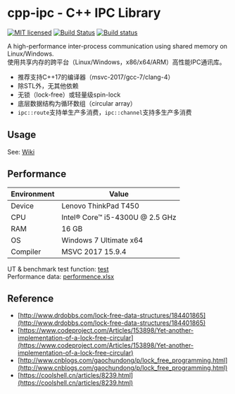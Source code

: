 # cpp-ipc - C++ IPC Library

[![MIT licensed](https://img.shields.io/badge/license-MIT-blue.svg)](https://github.com/mutouyun/cpp-ipc/blob/master/LICENSE) [![Build Status](https://travis-ci.org/mutouyun/cpp-ipc.svg?branch=master)](https://travis-ci.org/mutouyun/cpp-ipc) [![Build status](https://ci.appveyor.com/api/projects/status/github/mutouyun/cpp-ipc?branch=master&svg=true)](https://ci.appveyor.com/project/mutouyun/cpp-ipc)
 
A high-performance inter-process communication using shared memory on Linux/Windows.  
使用共享内存的跨平台（Linux/Windows，x86/x64/ARM）高性能IPC通讯库。
 
 * 推荐支持C++17的编译器（msvc-2017/gcc-7/clang-4）
 * 除STL外，无其他依赖
 * 无锁（lock-free）或轻量级spin-lock
 * 底层数据结构为循环数组（circular array）
 * `ipc::route`支持单生产多消费，`ipc::channel`支持多生产多消费
 
## Usage

See: [Wiki](https://github.com/mutouyun/cpp-ipc/wiki)

## Performance

 Environment | Value
 ------ | ------
 Device | Lenovo ThinkPad T450
 CPU | Intel® Core™ i5-4300U @ 2.5 GHz
 RAM | 16 GB
 OS | Windows 7 Ultimate x64
 Compiler | MSVC 2017 15.9.4

UT & benchmark test function: [test](test)  
Performance data: [performence.xlsx](performence.xlsx)

## Reference

 * [http://www.drdobbs.com/lock-free-data-structures/184401865](http://www.drdobbs.com/lock-free-data-structures/184401865)
 * [https://www.codeproject.com/Articles/153898/Yet-another-implementation-of-a-lock-free-circular](https://www.codeproject.com/Articles/153898/Yet-another-implementation-of-a-lock-free-circular)
 * [http://www.cnblogs.com/gaochundong/p/lock_free_programming.html](http://www.cnblogs.com/gaochundong/p/lock_free_programming.html)
 * [https://coolshell.cn/articles/8239.html](https://coolshell.cn/articles/8239.html)
